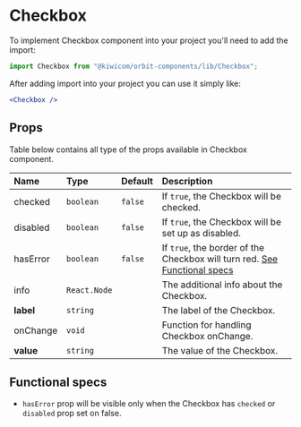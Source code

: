 # Checkbox
To implement Checkbox component into your project you'll need to add the import:
```jsx
import Checkbox from "@kiwicom/orbit-components/lib/Checkbox";
```
After adding import into your project you can use it simply like:
```jsx
<Checkbox />
```
## Props
Table below contains all type of the props available in Checkbox component.

| Name         | Type         | Default | Description                      |
| :-------     | :----------- | :------ | :------------------------------- |
| checked      | `boolean`    | `false` | If `true`, the Checkbox will be checked.
| disabled     | `boolean`    | `false` | If `true`, the Checkbox will be set up as disabled.
| hasError     | `boolean`    | `false` | If `true`, the border of the Checkbox will turn red. [See Functional specs](#functional-specs)
| info         | `React.Node` |         | The additional info about the Checkbox.
| **label**    | `string`     |         | The label of the Checkbox.
| onChange     | `void`       |         | Function for handling Checkbox onChange.
| **value**    | `string`     |         | The value of the Checkbox.

## Functional specs
* `hasError` prop will be visible only when the Checkbox has `checked` or `disabled` prop set on false.
